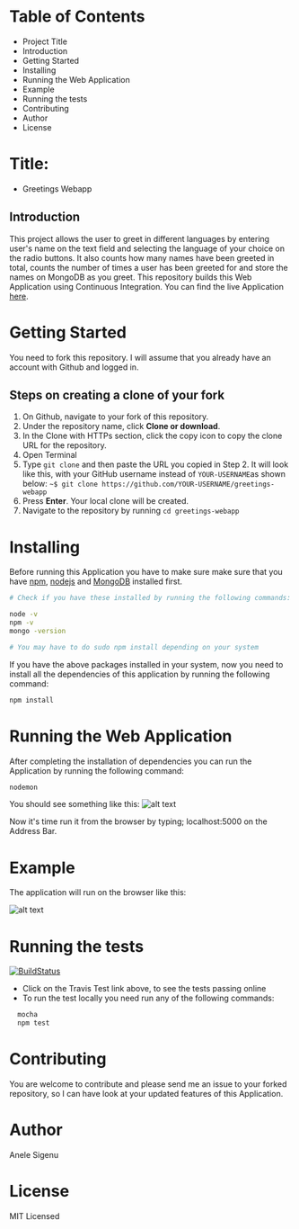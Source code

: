 # Table of Contents
- Project Title
- Introduction
- Getting Started
- Installing
- Running the Web Application
- Example
- Running the tests
- Contributing
- Author
- License

# Title: 
- Greetings Webapp

## Introduction
This project allows the user to greet in different languages by entering user's name on the text field and selecting the language of your choice on the radio buttons. It also counts how many names have been greeted in total, counts the number of times a user has been greeted for and store the names on MongoDB as you greet. This repository builds this Web Application using Continuous Integration. You can find the live Application [here](https://greet-app.herokuapp.com/).

# Getting Started
You need to fork this repository. I will assume that you already have an account with Github and logged in.

## Steps on creating a clone of your fork
1. On Github, navigate to your fork of this repository.
2. Under the repository name, click **Clone or download**.
3. In the Clone with HTTPs section, click the copy icon to copy the clone URL for the repository.
4. Open Terminal
5. Type `git clone` and then paste the URL you copied in Step 2. It will look like this, with your 
  GitHub username instead of `YOUR-USERNAME`as shown below:
  `~$ git clone https://github.com/YOUR-USERNAME/greetings-webapp`
6. Press **Enter**. Your local clone will be created.
7. Navigate to the repository by running `cd greetings-webapp`

# Installing
Before running this Application you have to make sure make sure that you have 
[npm](https://www.npmjs.com/get-npm), [nodejs](http://nodejs.org) and [MongoDB](https://www.digitalocean.com/community/tutorials/how-to-install-and-secure-mongodb-on-ubuntu-16-04) installed first.

```bash
# Check if you have these installed by running the following commands:

node -v
npm -v
mongo -version

# You may have to do sudo npm install depending on your system

```
If you have the above packages installed in your system, now you need to install all the dependencies of this application by running the following command:
```bash
npm install

```
#  Running the Web Application
After completing the installation of dependencies you can run the Application by running the following command:
```bash
nodemon
````
You should see something like this:
![alt text][logo]

[logo]: https://github.com/ditero/greetings-webapp/blob/master/runningnodemon.png "Terminal"

Now it's time run it from the browser by typing; localhost:5000 on the Address Bar.

#  Example
The application will run on the browser like this:


![alt text][logo2]

[logo2]: https://github.com/ditero/greetings-webapp/blob/master/runningapp.png "Greetings App"

# Running the tests
[![BuildStatus](https://travis-ci.org/ditero/greetings-webapp.svg)](https://travis-ci.org/ditero/greetings-webapp)
- Click on the Travis Test link above, to see the tests passing online 
- To run the test locally you need run any of the following commands:
```bash
  mocha
  npm test
  ```
# Contributing
You are welcome to contribute and please send me an issue to your forked repository, so I can have look at your updated features of this Application.

# Author
Anele Sigenu

# License
MIT Licensed
